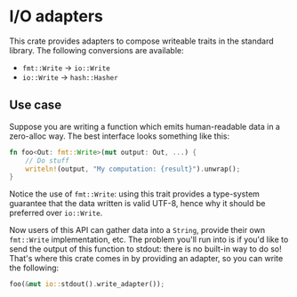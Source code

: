 # I/O adapters

This crate provides adapters to compose writeable traits in the standard library. The following
conversions are available:

- `fmt::Write` -> `io::Write`
- `io::Write` -> `hash::Hasher`

## Use case

Suppose you are writing a function which emits human-readable data in a zero-alloc way. The best
interface looks something like this:

```rust
fn foo<Out: fmt::Write>(mut output: Out, ...) {
    // Do stuff
    writeln!(output, "My computation: {result}").unwrap();
}
```

Notice the use of `fmt::Write`: using this trait provides a type-system guarantee that the data
written is valid UTF-8, hence why it should be preferred over `io::Write`.

Now users of this API can gather data into a `String`, provide their own `fmt::Write`
implementation, etc. The problem you'll run into is if you'd like to send the output of this
function to stdout: there is no built-in way to do so! That's where this crate comes in by providing
an adapter, so you can write the following:

```rust
foo(&mut io::stdout().write_adapter());
```

